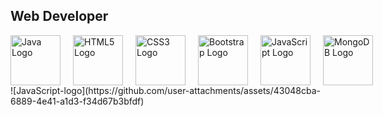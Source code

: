 Web Developer
-----------------
<div style="display: flex; gap: 20px; align-items: center;">
  <img src="https://www.vectorlogo.zone/logos/java/java-icon.svg" alt="Java Logo" width="80">
  <img src="https://commons.wikimedia.org/wiki/File:HTML5_logo_and_wordmark.svg" alt="HTML5 Logo" width="80">
  <img src="https://commons.wikimedia.org/wiki/File:CSS3_logo_and_wordmark.svg" alt="CSS3 Logo" width="80">
  <img src="https://commons.wikimedia.org/wiki/File:Bootstrap_logo.svg" alt="Bootstrap Logo" width="80">
  <img src="https://commons.wikimedia.org/wiki/File:Unofficial_JavaScript_logo_2.svg" alt="JavaScript Logo" width="80">
  <img src="https://www.vectorlogo.zone/logos/mongodb/mongodb-icon.svg" alt="MongoDB Logo" width="80">
</div>
![JavaScript-logo](https://github.com/user-attachments/assets/43048cba-6889-4e41-a1d3-f34d67b3bfdf)
